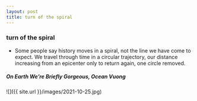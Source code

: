 ```yaml
---
layout: post
title: turn of the spiral
---
```


### turn of the spiral

- Some people say history moves in a spiral, not the line we have come to expect. We travel through time in a circular trajectory, our distance increasing from an epicenter only to return again, one circle removed.
##### On Earth We’re Briefly Gorgeous, Ocean Vuong

![]({{ site.url }}/images/2021-10-25.jpg)

